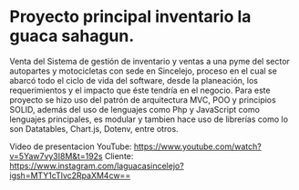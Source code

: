 # Proyecto principal inventario la guaca sahagun.

Venta del Sistema de gestión de inventario y ventas a una pyme del sector autopartes y motocicletas con sede en Sincelejo, proceso en el cual se abarcó todo el ciclo de vida del software, desde la planeación, los requerimientos y el impacto que éste tendría en el negocio. Para este proyecto se hizo uso del patrón de arquitectura MVC, POO y principios SOLID, además del uso de lenguajes como Php y JavaScript como lenguajes principales, es modular y tambien hace uso de librerías como lo son Datatables, Chart.js, Dotenv, entre otros.

Video de presentacion YouTube: https://www.youtube.com/watch?v=5Yaw7vy3I8M&t=192s
Cliente: https://www.instagram.com/laguacasincelejo?igsh=MTY1cTlvc2RpaXM4cw==
